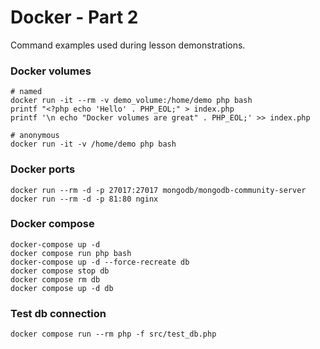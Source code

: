 # Docker - Part 2

Command examples used during lesson demonstrations.

### Docker volumes
```
# named
docker run -it --rm -v demo_volume:/home/demo php bash
printf "<?php echo 'Hello' . PHP_EOL;" > index.php
printf '\n echo "Docker volumes are great" . PHP_EOL;' >> index.php

# anonymous
docker run -it -v /home/demo php bash
```

### Docker ports
```
docker run --rm -d -p 27017:27017 mongodb/mongodb-community-server  
docker run --rm -d -p 81:80 nginx
```

### Docker compose
```
docker-compose up -d
docker compose run php bash
docker-compose up -d --force-recreate db
docker compose stop db
docker compose rm db
docker compose up -d db
```

### Test db connection
```
docker compose run --rm php -f src/test_db.php
```